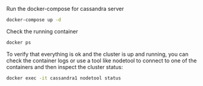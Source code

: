 Run the docker-compose for cassandra server

```sh
docker-compose up -d
```

Check the running container 

```sh
docker ps
```

To verify that everything is ok and the cluster is up and running, you can check the container logs or use a tool like nodetool 
to connect to one of the containers and then inspect the cluster status:

```sh
docker exec -it cassandra1 nodetool status
```

